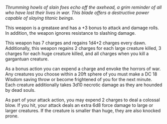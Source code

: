 *Thrumming howls of slain foes echo off the axehead, a grim reminder of all who have lost their lives in war. This blade offers a destructive power capable of slaying titanic beings.* 


This weapon is a greataxe and has a +3 bonus to attack and damage rolls. In addition, the weapon ignores resistance to slashing damage.

This weapon has 7 charges and regains 1d4+2 charges every dawn. Additionally, this weapon regains 2 charges for each large creature killed, 3 charges for each huge creature killed, and all charges when you kill a gargantuan creature.

As a bonus action you can expend a charge and envoke the horrors of war. Any creatures you choose within a 20ft sphere of you must make a DC 18 Wisdom saving throw or become frightened of you for the next minute. Each creature additionally takes 3d10 necrotic damage as they are hounded by dead souls.

As part of your attack action, you may expend 2 charges to deal a colossal blow. If you hit, your attack deals an extra 6d8 force damage to large or larger creatures. If the creature is smaller than huge, they are also knocked prone.
